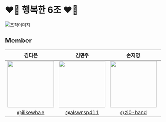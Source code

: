 # ❤️‍🔥 행복한 6조 ❤️‍🔥

![조직이미지](https://github.com/user-attachments/assets/dd05badf-d6cb-4d30-9cb0-4f492b32c292)

## Member
<div align="center">

| **김다은** | **김민주** | **손지영** | **이재웅** | **이효정** | **진실** |
| :--------: | :--------: | :--------: | :--------: | :--------: | :------: |
| <img src="https://avatars.githubusercontent.com/u/98153670?v=4" width="150" height="150"> | <img src="https://avatars.githubusercontent.com/u/74577811?v=4" width="150" height="150"> | <img src="https://avatars.githubusercontent.com/u/122194456?v=4" width="150" height="150"> | <img src="https://avatars.githubusercontent.com/u/60501045?v=4" width="150" height="150"> | <img src="https://avatars.githubusercontent.com/u/79013520?v=4" width="150" height="150"> | <img src="https://avatars.githubusercontent.com/u/97718539?v=4" width="150" height="150"> |
| [@ilikewhale](https://github.com/ilikewhale) | [@alswnsp411](https://github.com/alswnsp411) | [@zi0-hand](https://github.com/zi0-hand) | [@ww5702](https://github.com/ww5702) | [@world-dv](https://github.com/world-dv) | [@zinsile](https://github.com/zinsile) |

</div>
